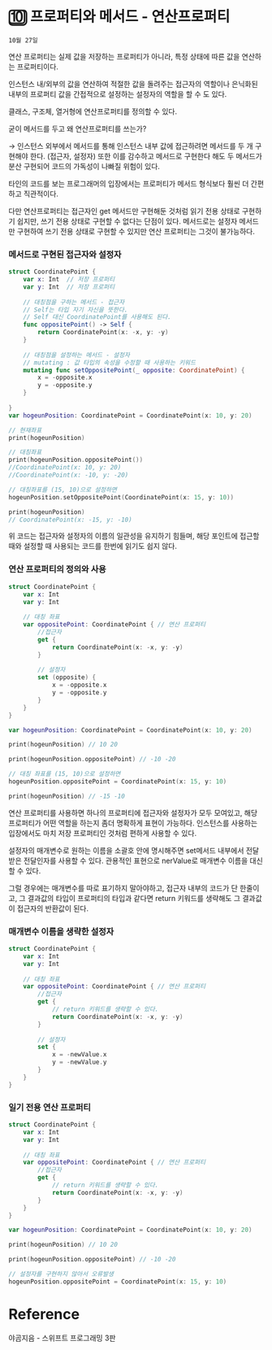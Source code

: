 # 🔟 프로퍼티와 메서드 - 연산프로퍼티

`10월 27일`

연산 프로퍼티는 실제 값을 저장하는 프로퍼티가 아니라, 특정 상태에 따른 값을 연산하는 프로퍼티이다.

인스턴스 내/외부의 값을 연산하여 적절한 값을 돌려주는 접근자의 역할이나 은닉화된 내부의 프로퍼티 값을 간접적으로 설정하는 설정자의 역할을 할 수 도 있다.

클래스, 구조체, 열거형에 연산프로퍼티를 정의할 수 있다.

굳이 메서드를 두고 왜 연산프로퍼티를 쓰는가? 

→ 인스턴스 외부에서 메서드를 통해 인스턴스 내부 값에 접근하려면 메서드를 두 개 구현해야 한다. (접근자, 설정자) 또한 이를 감수하고 메서드로 구현한다 해도 두 메서드가 분산 구현되어 코드의 가독성이 나빠질 위험이 있다. 

타인의 코드를 보는 프로그래머의 입장에서는 프로퍼티가 메서드 형식보다 훨씬 더 간편하고 직관적이다.

다만 연산프로퍼티는 접근자인 get 메서드만 구현해둔 것처럼 읽기 전용 상태로 구현하기 쉽지만, 쓰기 전용 상태로 구현할 수 없다는 단점이 있다. 메서드로는 설정자 메서드만 구현하여 쓰기 전용 상태로 구현할 수 있지만 연산 프로퍼티는 그것이 불가능하다.

### 메서드로 구현된 접근자와 설정자

```swift
struct CoordinatePoint {
    var x: Int  // 저장 프로퍼티
    var y: Int  // 저장 프로퍼티
    
    // 대칭점을 구하는 메서드 - 접근자
    // Self는 타입 자기 자신을 뜻한다.
    // Self 대신 CoordinatePoint를 사용해도 된다.
    func oppositePoint() -> Self {
        return CoordinatePoint(x: -x, y: -y)
    }
    
    // 대칭점을 설정하는 메서드 - 설정자
    // mutating : 값 타입의 속성을 수정할 때 사용하는 키워드
    mutating func setOppositePoint(_ opposite: CoordinatePoint) {
        x = -opposite.x
        y = -opposite.y
    }
    
}
var hogeunPosition: CoordinatePoint = CoordinatePoint(x: 10, y: 20)

// 현재좌표
print(hogeunPosition)

// 대칭좌표
print(hogeunPosition.oppositePoint())
//CoordinatePoint(x: 10, y: 20)
//CoordinatePoint(x: -10, y: -20)

// 대칭좌표를 (15, 10)으로 설정하면
hogeunPosition.setOppositePoint(CoordinatePoint(x: 15, y: 10))

print(hogeunPosition)
// CoordinatePoint(x: -15, y: -10)
```

위 코드는 접근자와 설정자의 이름의 일관성을 유지하기 힘들며, 해당 포인트에 접근할 때와 설정할 때 사용되는 코드를 한번에 읽기도 쉽지 않다.

### 연산 프로퍼티의 정의와 사용

```swift
struct CoordinatePoint {
    var x: Int
    var y: Int
    
    // 대칭 좌표
    var oppositePoint: CoordinatePoint { // 연산 프로퍼티
        //접근자
        get {
            return CoordinatePoint(x: -x, y: -y)
        }
        
        // 설정자
        set (opposite) {
            x = -opposite.x
            y = -opposite.y
        }
    }
}

var hogeunPosition: CoordinatePoint = CoordinatePoint(x: 10, y: 20)

print(hogeunPosition) // 10 20

print(hogeunPosition.oppositePoint) // -10 -20

// 대칭 좌표를 (15, 10)으로 설정하면
hogeunPosition.oppositePoint = CoordinatePoint(x: 15, y: 10)

print(hogeunPosition) // -15 -10
```

연산 프로퍼티를 사용하면 하나의 프로퍼티에 접근자와 설정자가 모두 모여있고, 해당 프로퍼티가 어떤 역할을 하는지 좀더 명확하게 표현이 가능하다. 인스턴스를 사용하는 입장에서도 마치 저장 프로퍼티인 것처럼 편하게 사용할 수 있다.

설정자의 매개변수로 원하는 이름을 소괄호 안에 명시해주면 set메서드 내부에서 전달받은 전달인자를 사용할 수 있다. 관용적인 표현으로 nerValue로 매개변수 이름을 대신할 수 있다.

그럴 경우에는 매개변수를 따로 표기하지 말아야하고, 접근자 내부의 코드가 단 한줄이고, 그 결과값의 타입이 프로퍼티의 타입과 같다면 return 키워드를 생략해도 그 결과값이 접근자의 반환값이 된다.

### 매개변수 이름을 생략한 설정자

```swift
struct CoordinatePoint {
    var x: Int
    var y: Int
    
    // 대칭 좌표
    var oppositePoint: CoordinatePoint { // 연산 프로퍼티
        //접근자
        get {
            // return 키워드를 생략할 수 있다.
            return CoordinatePoint(x: -x, y: -y)
        }
        
        // 설정자
        set {
            x = -newValue.x
            y = -newValue.y
        }
    }
}
```

### 일기 전용 연산 프로퍼티

```swift
struct CoordinatePoint {
    var x: Int
    var y: Int
    
    // 대칭 좌표
    var oppositePoint: CoordinatePoint { // 연산 프로퍼티
        //접근자
        get {
            // return 키워드를 생략할 수 있다.
            return CoordinatePoint(x: -x, y: -y)
        }
    }
}

var hogeunPosition: CoordinatePoint = CoordinatePoint(x: 10, y: 20)

print(hogeunPosition) // 10 20

print(hogeunPosition.oppositePoint) // -10 -20

// 설정자를 구현하지 않아서 오류발생
hogeunPosition.oppositePoint = CoordinatePoint(x: 15, y: 10)
```

# Reference

야곰지음 - 스위프트 프로그래밍 3판
